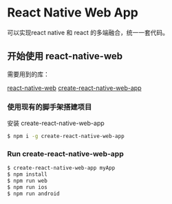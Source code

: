 # React Native Web App

可以实现react native 和 react 的多端融合，统一一套代码。

## 开始使用 react-native-web

需要用到的库：

[react-native-web](https://github.com/necolas/react-native-web)
[create-react-native-web-app](https://github.com/orYoffe/create-react-native-web-app)


### 使用现有的脚手架搭建项目

安装 create-react-native-web-app

```sh
$ npm i -g create-react-native-web-app
```

### Run create-react-native-web-app <project-directory>

```sh
$ create-react-native-web-app myApp
$ npm install
$ npm run web
$ npm run ios
$ npm run android
```
